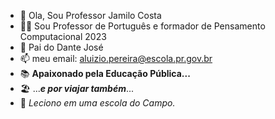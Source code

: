 - 👋 Ola, Sou Professor Jamilo Costa
- 👨‍🏫 Sou Professor de Português e formador de Pensamento Computacional 2023
- 🧒 Pai do Dante José
- 📫 meu email: aluizio.pereira@escola.pr.gov.br
- 📚 **Apaixonado pela Educação Pública...**
- 🏖️ ...***e por viajar também***...
- 🏫 *Leciono em uma escola do Campo.*

<!---
jamilo21/jamilo21 is a ✨ special ✨ repository because its `README.md` (this file) appears on your GitHub profile.
You can click the Preview link to take a look at your changes.
--->

